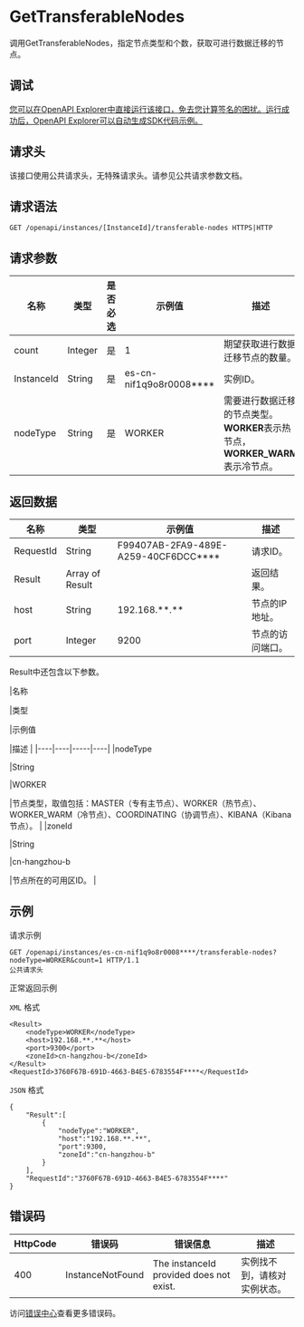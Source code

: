 # GetTransferableNodes

调用GetTransferableNodes，指定节点类型和个数，获取可进行数据迁移的节点。

## 调试

[您可以在OpenAPI Explorer中直接运行该接口，免去您计算签名的困扰。运行成功后，OpenAPI Explorer可以自动生成SDK代码示例。](https://api.aliyun.com/#product=elasticsearch&api=GetTransferableNodes&type=ROA&version=2017-06-13)

## 请求头

该接口使用公共请求头，无特殊请求头。请参见公共请求参数文档。

## 请求语法

```
GET /openapi/instances/[InstanceId]/transferable-nodes HTTPS|HTTP
```

## 请求参数

|名称|类型|是否必选|示例值|描述|
|--|--|----|---|--|
|count|Integer|是|1|期望获取进行数据迁移节点的数量。 |
|InstanceId|String|是|es-cn-nif1q9o8r0008\*\*\*\*|实例ID。 |
|nodeType|String|是|WORKER|需要进行数据迁移的节点类型。**WORKER**表示热节点，**WORKER\_WARM**表示冷节点。 |

## 返回数据

|名称|类型|示例值|描述|
|--|--|---|--|
|RequestId|String|F99407AB-2FA9-489E-A259-40CF6DCC\*\*\*\*|请求ID。 |
|Result|Array of Result| |返回结果。 |
|host|String|192.168.\*\*.\*\*|节点的IP地址。 |
|port|Integer|9200|节点的访问端口。 |

Result中还包含以下参数。

|名称

|类型

|示例值

|描述 |
|----|----|-----|----|
|nodeType

|String

|WORKER

|节点类型，取值包括：MASTER（专有主节点）、WORKER（热节点）、WORKER\_WARM（冷节点）、COORDINATING（协调节点）、KIBANA（Kibana节点）。 |
|zoneId

|String

|cn-hangzhou-b

|节点所在的可用区ID。 |

## 示例

请求示例

```
GET /openapi/instances/es-cn-nif1q9o8r0008****/transferable-nodes?nodeType=WORKER&count=1 HTTP/1.1
公共请求头
```

正常返回示例

`XML` 格式

```
<Result>
    <nodeType>WORKER</nodeType>
    <host>192.168.**.**</host>
    <port>9300</port>
    <zoneId>cn-hangzhou-b</zoneId>
</Result>
<RequestId>3760F67B-691D-4663-B4E5-6783554F****</RequestId>
```

`JSON` 格式

```
{
    "Result":[
        {
            "nodeType":"WORKER",
            "host":"192.168.**.**",
            "port":9300,
            "zoneId":"cn-hangzhou-b"
        }
    ],
    "RequestId":"3760F67B-691D-4663-B4E5-6783554F****"
}
```

## 错误码

|HttpCode|错误码|错误信息|描述|
|--------|---|----|--|
|400|InstanceNotFound|The instanceId provided does not exist.|实例找不到，请核对实例状态。|

访问[错误中心](https://error-center.aliyun.com/status/product/elasticsearch)查看更多错误码。

